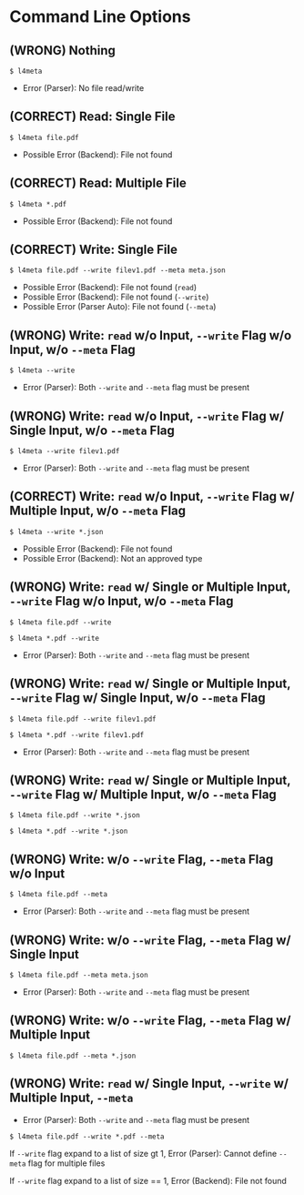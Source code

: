# Command Line Options

## (WRONG) Nothing

```console
$ l4meta
```

- Error (Parser): No file read/write

## (CORRECT) Read: Single File

```console
$ l4meta file.pdf
```

- Possible Error (Backend): File not found

## (CORRECT) Read: Multiple File

```console
$ l4meta *.pdf
```

- Possible Error (Backend): File not found 

## (CORRECT) Write: Single File

```console
$ l4meta file.pdf --write filev1.pdf --meta meta.json
```

- Possible Error (Backend): File not found (`read`)
- Possible Error (Backend): File not found (`--write`)
- Possible Error (Parser Auto): File not found (`--meta`)

## (WRONG) Write: `read` w/o Input, `--write` Flag w/o Input, w/o `--meta` Flag

```console
$ l4meta --write
```

- Error (Parser): Both `--write` and `--meta` flag must be present

## (WRONG) Write: `read` w/o Input, `--write` Flag w/ Single Input, w/o `--meta` Flag

```console
$ l4meta --write filev1.pdf
```

- Error (Parser): Both `--write` and `--meta` flag must be present

## (CORRECT) Write: `read` w/o Input, `--write` Flag w/ Multiple Input, w/o `--meta` Flag

```console
$ l4meta --write *.json
```

- Possible Error (Backend): File not found
- Possible Error (Backend): Not an approved type

## (WRONG) Write: `read` w/ Single or Multiple Input, `--write` Flag w/o Input, w/o `--meta` Flag

```console
$ l4meta file.pdf --write
```

```console
$ l4meta *.pdf --write
```

- Error (Parser): Both `--write` and `--meta` flag must be present

## (WRONG) Write: `read` w/ Single or Multiple Input, `--write` Flag w/ Single Input, w/o `--meta` Flag

```console
$ l4meta file.pdf --write filev1.pdf
```

```console
$ l4meta *.pdf --write filev1.pdf
```

- Error (Parser): Both `--write` and `--meta` flag must be present

## (WRONG) Write: `read` w/ Single or Multiple Input, `--write` Flag w/ Multiple Input, w/o `--meta` Flag

```console
$ l4meta file.pdf --write *.json
```

```console
$ l4meta *.pdf --write *.json
```

## (WRONG) Write: w/o `--write` Flag, `--meta` Flag w/o Input

```console
$ l4meta file.pdf --meta
```

- Error (Parser): Both `--write` and `--meta` flag must be present

## (WRONG) Write: w/o `--write` Flag, `--meta` Flag w/ Single Input

```console
$ l4meta file.pdf --meta meta.json
```

- Error (Parser): Both `--write` and `--meta` flag must be present

## (WRONG) Write: w/o `--write` Flag, `--meta` Flag w/ Multiple Input

```console
$ l4meta file.pdf --meta *.json
```

## (WRONG) Write: `read` w/ Single Input, `--write` w/ Multiple Input, `--meta`

- Error (Parser): Both `--write` and `--meta` flag must be present

```console
$ l4meta file.pdf --write *.pdf --meta
```

If `--write` flag expand to a list of size gt 1,
Error (Parser): Cannot define `--meta` flag for multiple files

If `--write` flag expand to a list of size == 1,
Error (Backend): File not found
